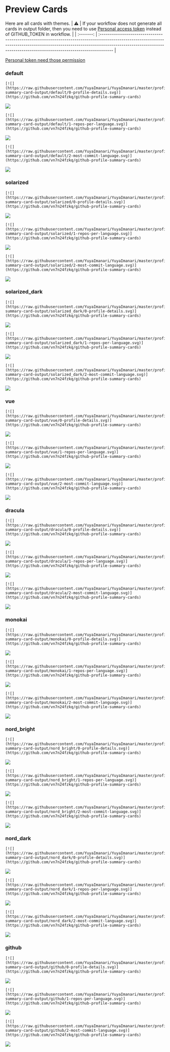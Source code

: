 
# Preview Cards

Here are all cards with themes.
| :warning: | If your workflow does not generate all cards in output folder, then you need to use [Personal access token](https://docs.github.com/en/actions/configuring-and-managing-workflows/creating-and-storing-encrypted-secrets) instead of GITHUB_TOKEN in workflow. |
| :-------: | :------------------------------------------------------------------------------------------------------------------------------------------------------------------------------------------------------------------------------------------------ |

[Personal token need those permission](https://github.com/vn7n24fzkq/github-profile-summary-cards/wiki/Personal-access-token-permissions)


### default


```
[![](https://raw.githubusercontent.com/YuyaImanari/YuyaImanari/master/profile-summary-card-output/default/0-profile-details.svg)](https://github.com/vn7n24fzkq/github-profile-summary-cards)
```
![](https://raw.githubusercontent.com/YuyaImanari/YuyaImanari/master/profile-summary-card-output/default/0-profile-details.svg)


```
[![](https://raw.githubusercontent.com/YuyaImanari/YuyaImanari/master/profile-summary-card-output/default/1-repos-per-language.svg)](https://github.com/vn7n24fzkq/github-profile-summary-cards)
```
![](https://raw.githubusercontent.com/YuyaImanari/YuyaImanari/master/profile-summary-card-output/default/1-repos-per-language.svg)


```
[![](https://raw.githubusercontent.com/YuyaImanari/YuyaImanari/master/profile-summary-card-output/default/2-most-commit-language.svg)](https://github.com/vn7n24fzkq/github-profile-summary-cards)
```
![](https://raw.githubusercontent.com/YuyaImanari/YuyaImanari/master/profile-summary-card-output/default/2-most-commit-language.svg)


### solarized


```
[![](https://raw.githubusercontent.com/YuyaImanari/YuyaImanari/master/profile-summary-card-output/solarized/0-profile-details.svg)](https://github.com/vn7n24fzkq/github-profile-summary-cards)
```
![](https://raw.githubusercontent.com/YuyaImanari/YuyaImanari/master/profile-summary-card-output/solarized/0-profile-details.svg)


```
[![](https://raw.githubusercontent.com/YuyaImanari/YuyaImanari/master/profile-summary-card-output/solarized/1-repos-per-language.svg)](https://github.com/vn7n24fzkq/github-profile-summary-cards)
```
![](https://raw.githubusercontent.com/YuyaImanari/YuyaImanari/master/profile-summary-card-output/solarized/1-repos-per-language.svg)


```
[![](https://raw.githubusercontent.com/YuyaImanari/YuyaImanari/master/profile-summary-card-output/solarized/2-most-commit-language.svg)](https://github.com/vn7n24fzkq/github-profile-summary-cards)
```
![](https://raw.githubusercontent.com/YuyaImanari/YuyaImanari/master/profile-summary-card-output/solarized/2-most-commit-language.svg)


### solarized_dark


```
[![](https://raw.githubusercontent.com/YuyaImanari/YuyaImanari/master/profile-summary-card-output/solarized_dark/0-profile-details.svg)](https://github.com/vn7n24fzkq/github-profile-summary-cards)
```
![](https://raw.githubusercontent.com/YuyaImanari/YuyaImanari/master/profile-summary-card-output/solarized_dark/0-profile-details.svg)


```
[![](https://raw.githubusercontent.com/YuyaImanari/YuyaImanari/master/profile-summary-card-output/solarized_dark/1-repos-per-language.svg)](https://github.com/vn7n24fzkq/github-profile-summary-cards)
```
![](https://raw.githubusercontent.com/YuyaImanari/YuyaImanari/master/profile-summary-card-output/solarized_dark/1-repos-per-language.svg)


```
[![](https://raw.githubusercontent.com/YuyaImanari/YuyaImanari/master/profile-summary-card-output/solarized_dark/2-most-commit-language.svg)](https://github.com/vn7n24fzkq/github-profile-summary-cards)
```
![](https://raw.githubusercontent.com/YuyaImanari/YuyaImanari/master/profile-summary-card-output/solarized_dark/2-most-commit-language.svg)


### vue


```
[![](https://raw.githubusercontent.com/YuyaImanari/YuyaImanari/master/profile-summary-card-output/vue/0-profile-details.svg)](https://github.com/vn7n24fzkq/github-profile-summary-cards)
```
![](https://raw.githubusercontent.com/YuyaImanari/YuyaImanari/master/profile-summary-card-output/vue/0-profile-details.svg)


```
[![](https://raw.githubusercontent.com/YuyaImanari/YuyaImanari/master/profile-summary-card-output/vue/1-repos-per-language.svg)](https://github.com/vn7n24fzkq/github-profile-summary-cards)
```
![](https://raw.githubusercontent.com/YuyaImanari/YuyaImanari/master/profile-summary-card-output/vue/1-repos-per-language.svg)


```
[![](https://raw.githubusercontent.com/YuyaImanari/YuyaImanari/master/profile-summary-card-output/vue/2-most-commit-language.svg)](https://github.com/vn7n24fzkq/github-profile-summary-cards)
```
![](https://raw.githubusercontent.com/YuyaImanari/YuyaImanari/master/profile-summary-card-output/vue/2-most-commit-language.svg)


### dracula


```
[![](https://raw.githubusercontent.com/YuyaImanari/YuyaImanari/master/profile-summary-card-output/dracula/0-profile-details.svg)](https://github.com/vn7n24fzkq/github-profile-summary-cards)
```
![](https://raw.githubusercontent.com/YuyaImanari/YuyaImanari/master/profile-summary-card-output/dracula/0-profile-details.svg)


```
[![](https://raw.githubusercontent.com/YuyaImanari/YuyaImanari/master/profile-summary-card-output/dracula/1-repos-per-language.svg)](https://github.com/vn7n24fzkq/github-profile-summary-cards)
```
![](https://raw.githubusercontent.com/YuyaImanari/YuyaImanari/master/profile-summary-card-output/dracula/1-repos-per-language.svg)


```
[![](https://raw.githubusercontent.com/YuyaImanari/YuyaImanari/master/profile-summary-card-output/dracula/2-most-commit-language.svg)](https://github.com/vn7n24fzkq/github-profile-summary-cards)
```
![](https://raw.githubusercontent.com/YuyaImanari/YuyaImanari/master/profile-summary-card-output/dracula/2-most-commit-language.svg)


### monokai


```
[![](https://raw.githubusercontent.com/YuyaImanari/YuyaImanari/master/profile-summary-card-output/monokai/0-profile-details.svg)](https://github.com/vn7n24fzkq/github-profile-summary-cards)
```
![](https://raw.githubusercontent.com/YuyaImanari/YuyaImanari/master/profile-summary-card-output/monokai/0-profile-details.svg)


```
[![](https://raw.githubusercontent.com/YuyaImanari/YuyaImanari/master/profile-summary-card-output/monokai/1-repos-per-language.svg)](https://github.com/vn7n24fzkq/github-profile-summary-cards)
```
![](https://raw.githubusercontent.com/YuyaImanari/YuyaImanari/master/profile-summary-card-output/monokai/1-repos-per-language.svg)


```
[![](https://raw.githubusercontent.com/YuyaImanari/YuyaImanari/master/profile-summary-card-output/monokai/2-most-commit-language.svg)](https://github.com/vn7n24fzkq/github-profile-summary-cards)
```
![](https://raw.githubusercontent.com/YuyaImanari/YuyaImanari/master/profile-summary-card-output/monokai/2-most-commit-language.svg)


### nord_bright


```
[![](https://raw.githubusercontent.com/YuyaImanari/YuyaImanari/master/profile-summary-card-output/nord_bright/0-profile-details.svg)](https://github.com/vn7n24fzkq/github-profile-summary-cards)
```
![](https://raw.githubusercontent.com/YuyaImanari/YuyaImanari/master/profile-summary-card-output/nord_bright/0-profile-details.svg)


```
[![](https://raw.githubusercontent.com/YuyaImanari/YuyaImanari/master/profile-summary-card-output/nord_bright/1-repos-per-language.svg)](https://github.com/vn7n24fzkq/github-profile-summary-cards)
```
![](https://raw.githubusercontent.com/YuyaImanari/YuyaImanari/master/profile-summary-card-output/nord_bright/1-repos-per-language.svg)


```
[![](https://raw.githubusercontent.com/YuyaImanari/YuyaImanari/master/profile-summary-card-output/nord_bright/2-most-commit-language.svg)](https://github.com/vn7n24fzkq/github-profile-summary-cards)
```
![](https://raw.githubusercontent.com/YuyaImanari/YuyaImanari/master/profile-summary-card-output/nord_bright/2-most-commit-language.svg)


### nord_dark


```
[![](https://raw.githubusercontent.com/YuyaImanari/YuyaImanari/master/profile-summary-card-output/nord_dark/0-profile-details.svg)](https://github.com/vn7n24fzkq/github-profile-summary-cards)
```
![](https://raw.githubusercontent.com/YuyaImanari/YuyaImanari/master/profile-summary-card-output/nord_dark/0-profile-details.svg)


```
[![](https://raw.githubusercontent.com/YuyaImanari/YuyaImanari/master/profile-summary-card-output/nord_dark/1-repos-per-language.svg)](https://github.com/vn7n24fzkq/github-profile-summary-cards)
```
![](https://raw.githubusercontent.com/YuyaImanari/YuyaImanari/master/profile-summary-card-output/nord_dark/1-repos-per-language.svg)


```
[![](https://raw.githubusercontent.com/YuyaImanari/YuyaImanari/master/profile-summary-card-output/nord_dark/2-most-commit-language.svg)](https://github.com/vn7n24fzkq/github-profile-summary-cards)
```
![](https://raw.githubusercontent.com/YuyaImanari/YuyaImanari/master/profile-summary-card-output/nord_dark/2-most-commit-language.svg)


### github


```
[![](https://raw.githubusercontent.com/YuyaImanari/YuyaImanari/master/profile-summary-card-output/github/0-profile-details.svg)](https://github.com/vn7n24fzkq/github-profile-summary-cards)
```
![](https://raw.githubusercontent.com/YuyaImanari/YuyaImanari/master/profile-summary-card-output/github/0-profile-details.svg)


```
[![](https://raw.githubusercontent.com/YuyaImanari/YuyaImanari/master/profile-summary-card-output/github/1-repos-per-language.svg)](https://github.com/vn7n24fzkq/github-profile-summary-cards)
```
![](https://raw.githubusercontent.com/YuyaImanari/YuyaImanari/master/profile-summary-card-output/github/1-repos-per-language.svg)


```
[![](https://raw.githubusercontent.com/YuyaImanari/YuyaImanari/master/profile-summary-card-output/github/2-most-commit-language.svg)](https://github.com/vn7n24fzkq/github-profile-summary-cards)
```
![](https://raw.githubusercontent.com/YuyaImanari/YuyaImanari/master/profile-summary-card-output/github/2-most-commit-language.svg)

